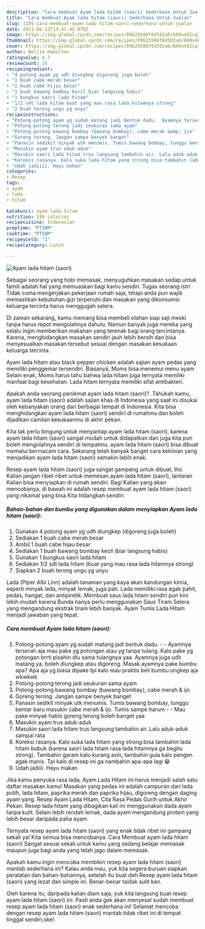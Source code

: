 ```yaml
---
description: "Cara membuat Ayam lada hitam (saori) Sederhana Untuk Jualan"
title: "Cara membuat Ayam lada hitam (saori) Sederhana Untuk Jualan"
slug: 1105-cara-membuat-ayam-lada-hitam-saori-sederhana-untuk-jualan
date: 2021-06-13T13:47:45.070Z
image: https://img-global.cpcdn.com/recipes/09b25508f6d592a6/680x482cq70/ayam-lada-hitam-saori-foto-resep-utama.jpg
thumbnail: https://img-global.cpcdn.com/recipes/09b25508f6d592a6/680x482cq70/ayam-lada-hitam-saori-foto-resep-utama.jpg
cover: https://img-global.cpcdn.com/recipes/09b25508f6d592a6/680x482cq70/ayam-lada-hitam-saori-foto-resep-utama.jpg
author: Nellie Hamilton
ratingvalue: 4.7
reviewcount: 14
recipeingredient:
- "4 potong ayam yg udh diungkep digoreng juga boleh"
- "1 buah cabe merah besar"
- "1 buah cabe hijau besar"
- "1 buah bawang bombay kecil biar langsung habis"
- "1 bungkus saori lada hitam"
- "1/2 sdt lada hitam buat yang mau rasa lada hitamnya strong"
- "2 buah terong ungu yg unyu"
recipeinstructions:
- "Potong-potong ayam yg sudah matang jadi bentuk dadu.  Ayamnya terserah aja mau pake yg potongan atau yg tanpa tulang. Kalo pake yg potongan brrti pisahin dlu sama tulangnya yaa. Ayamnya juga udh matang ya, boleh diungkep atau digoreng. Masak ayamnya pake bumbu apa? Apa aja yg biasa dipake tpi kalo mau praktis beli bumbu ungkep aja wkwkwk"
- "Potong-potong terong jadi seukuran sama ayam"
- "Potong-potong bawang bombay (bawang bombay), cabe merah &amp; ijo"
- "Goreng terong. Jangan sampe benyek banget"
- "Panasin sedikit minyak utk menumis. Tumis bawang bombay, tunggu bentar baru masukin cabe merah &amp; ijo. Tumis sampe harum  Mau pake minyak habis goreng terong boleh banget yaa"
- "Masukin ayam trus aduk-aduk"
- "Masukin saori lada hitam trus langsung tambahin air. Lalu aduk-aduk sampai rata"
- "Koreksi rasanya. Kalo suka lada hitam yang strong bisa tambahin lada hitam bubuk (karena saori lada hitam rasa lada hitamnya ga begitu strong). Tambahin garam kalo kurang asin, tambahin gula kalo pengen agak manis. Tpi kalo di resep ini ga nambahin apa-apa lagi 😁"
- "Udah jadiiii. Hayu makan"
categories:
- Resep
tags:
- ayam
- lada
- hitam

katakunci: ayam lada hitam 
nutrition: 189 calories
recipecuisine: Indonesian
preptime: "PT30M"
cooktime: "PT50M"
recipeyield: "1"
recipecategory: Lunch

---
```



![Ayam lada hitam (saori)](https://img-global.cpcdn.com/recipes/09b25508f6d592a6/680x482cq70/ayam-lada-hitam-saori-foto-resep-utama.jpg)

Sebagai seorang yang hobi memasak, menyuguhkan masakan sedap untuk famili adalah hal yang memuaskan bagi kamu sendiri. Tugas seorang istri Tidak cuma mengerjakan pekerjaan rumah saja, tetapi anda pun wajib memastikan kebutuhan gizi terpenuhi dan masakan yang dikonsumsi keluarga tercinta harus menggugah selera.

Di zaman  sekarang, kamu memang bisa membeli olahan siap saji meski tanpa harus repot mengolahnya dahulu. Namun banyak juga mereka yang selalu ingin memberikan makanan yang terenak bagi orang tercintanya. Karena, menghidangkan masakan sendiri jauh lebih bersih dan bisa menyesuaikan masakan tersebut sesuai dengan masakan kesukaan keluarga tercinta. 

Ayam lada hitam atau black pepper chicken adalah sajian ayam pedas yang memiliki penggemar tersendiri. Biasanya, Moms bisa menemui menu ayam Selain enak, Moms harus tahu bahwa lada hitam juga ternyata memiliki manfaat bagi kesehatan. Lada hitam ternyata memiliki sifat antibakteri.

Apakah anda seorang penikmat ayam lada hitam (saori)?. Tahukah kamu, ayam lada hitam (saori) adalah sajian khas di Indonesia yang saat ini disukai oleh kebanyakan orang dari berbagai tempat di Indonesia. Kita bisa menghidangkan ayam lada hitam (saori) sendiri di rumahmu dan boleh dijadikan camilan kesukaanmu di akhir pekan.

Kita tak perlu bingung untuk menyantap ayam lada hitam (saori), karena ayam lada hitam (saori) sangat mudah untuk didapatkan dan juga kita pun boleh mengolahnya sendiri di tempatmu. ayam lada hitam (saori) bisa dibuat memalui bermacam cara. Sekarang telah banyak banget cara kekinian yang menjadikan ayam lada hitam (saori) semakin lebih enak.

Resep ayam lada hitam (saori) juga sangat gampang untuk dibuat, lho. Kalian jangan ribet-ribet untuk memesan ayam lada hitam (saori), lantaran Kalian bisa menyiapkan di rumah sendiri. Bagi Kalian yang akan mencobanya, di bawah ini adalah resep membuat ayam lada hitam (saori) yang nikamat yang bisa Kita hidangkan sendiri.

<!--inarticleads1-->

##### Bahan-bahan dan bumbu yang digunakan dalam menyiapkan Ayam lada hitam (saori):

1. Gunakan 4 potong ayam yg udh diungkep (digoreng juga boleh)
1. Sediakan 1 buah cabe merah besar
1. Ambil 1 buah cabe hijau besar
1. Sediakan 1 buah bawang bombay kecil (biar langsung habis)
1. Gunakan 1 bungkus saori lada hitam
1. Sediakan 1/2 sdt lada hitam (buat yang mau rasa lada hitamnya strong)
1. Siapkan 2 buah terong ungu yg unyu


Lada (Piper Albi Linn) adalah tanaman yang kaya akan kandungan kimia, seperti minyak lada, minyak lemak, juga pati. Lada memiliki rasa agak pahit, pedas, hangat, dan antipiretik. Membuat saus lada hitam sendiri pun kini lebih mudah karena Bunda hanya perlu menggunakan Saus Tiram Selera yang mengandung ekstrak tiram lebih banyak. Ayam Tumis Lada Hitam menjadi jawaban yang tepat. 

<!--inarticleads2-->

##### Cara membuat Ayam lada hitam (saori):

1. Potong-potong ayam yg sudah matang jadi bentuk dadu. -  - Ayamnya terserah aja mau pake yg potongan atau yg tanpa tulang. Kalo pake yg potongan brrti pisahin dlu sama tulangnya yaa. Ayamnya juga udh matang ya, boleh diungkep atau digoreng. Masak ayamnya pake bumbu apa? Apa aja yg biasa dipake tpi kalo mau praktis beli bumbu ungkep aja wkwkwk
1. Potong-potong terong jadi seukuran sama ayam
1. Potong-potong bawang bombay (bawang bombay), cabe merah &amp; ijo
1. Goreng terong. Jangan sampe benyek banget
1. Panasin sedikit minyak utk menumis. Tumis bawang bombay, tunggu bentar baru masukin cabe merah &amp; ijo. Tumis sampe harum -  - Mau pake minyak habis goreng terong boleh banget yaa
1. Masukin ayam trus aduk-aduk
1. Masukin saori lada hitam trus langsung tambahin air. Lalu aduk-aduk sampai rata
1. Koreksi rasanya. Kalo suka lada hitam yang strong bisa tambahin lada hitam bubuk (karena saori lada hitam rasa lada hitamnya ga begitu strong). Tambahin garam kalo kurang asin, tambahin gula kalo pengen agak manis. Tpi kalo di resep ini ga nambahin apa-apa lagi 😁
1. Udah jadiiii. Hayu makan


Jika kamu penyuka rasa lada, Ayam Lada Hitam ini harus menjadi salah satu daftar masakan kamu! Masakan yang pedas ini adalah campuran dari lada putih, lada hitam, paprika merah dan paprika hijau, digoreng dengan daging ayam yang. Resep Ayam Lada Hitam, Cita Rasa Pedas Gurih untuk Akhir Pekan. Resep lada hitam yang dibagikan kali ini menggunakan dada ayam tanpa kulit. Selain lebih rendah lemak, dada ayam mengandung protein yang lebih besar daripada paha ayam. 

Ternyata resep ayam lada hitam (saori) yang enak tidak ribet ini gampang sekali ya! Kita semua bisa mencobanya. Cara Membuat ayam lada hitam (saori) Sangat sesuai sekali untuk kamu yang sedang belajar memasak maupun juga bagi anda yang telah jago dalam memasak.

Apakah kamu ingin mencoba membikin resep ayam lada hitam (saori) mantab sederhana ini? Kalau anda mau, yuk kita segera buruan siapkan peralatan dan bahan-bahannya, setelah itu buat deh Resep ayam lada hitam (saori) yang lezat dan simple ini. Benar-benar taidak sulit kan. 

Oleh karena itu, daripada kalian diam saja, yuk kita langsung buat resep ayam lada hitam (saori) ini. Pasti anda gak akan menyesal sudah membuat resep ayam lada hitam (saori) enak sederhana ini! Selamat mencoba dengan resep ayam lada hitam (saori) mantab tidak ribet ini di tempat tinggal sendiri,oke!.

